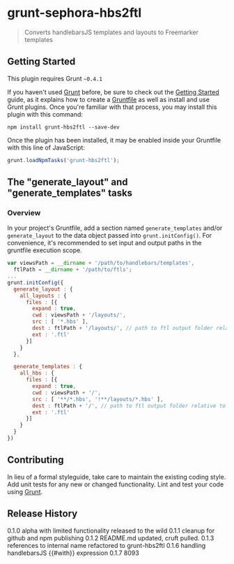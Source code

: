 # grunt-sephora-hbs2ftl

> Converts handlebarsJS templates and layouts to Freemarker templates

## Getting Started
This plugin requires Grunt `~0.4.1`

If you haven't used [Grunt](http://gruntjs.com/) before, be sure to check out the [Getting Started](http://gruntjs.com/getting-started) guide, as it explains how to create a [Gruntfile](http://gruntjs.com/sample-gruntfile) as well as install and use Grunt plugins. Once you're familiar with that process, you may install this plugin with this command:

```shell
npm install grunt-hbs2ftl --save-dev
```

Once the plugin has been installed, it may be enabled inside your Gruntfile with this line of JavaScript:

```js
grunt.loadNpmTasks('grunt-hbs2ftl');
```

## The "generate_layout" and "generate_templates" tasks

### Overview
In your project's Gruntfile, add a section named `generate_templates` and/or `generate_layout` to the data object passed into `grunt.initConfig()`.
For convenience, it's recommended to set input and output paths in the gruntfile execution scope.


```js
var viewsPath = __dirname + '/path/to/handlebars/templates',
  ftlPath = __dirname + '/path/to/ftls';
...
grunt.initConfig({
  generate_layout : {
    all_layouts : {
      files : [{
        expand : true,
        cwd : viewsPath + '/layouts/',
        src : [ '*.hbs' ],
        dest : ftlPath + '/layouts/', // path to ftl output folder relative to this Gruntfile.js
        ext : '.ftl'
      }]
    }
  },

  generate_templates : {
    all_hbs : {
      files : [{
        expand : true,
        cwd : viewsPath + '/',
        src : [ '**/*.hbs', '!**/layouts/*.hbs' ],
        dest : ftlPath + '/', // path to ftl output folder relative to this Gruntfile.js
        ext : '.ftl'
      }]
    }
  }
})
```

## Contributing
In lieu of a formal styleguide, take care to maintain the existing coding style. Add unit tests for any new or changed functionality. Lint and test your code using [Grunt](http://gruntjs.com/).

## Release History
0.1.0 alpha with limited functionality released to the wild
0.1.1 cleanup for github and npm publishing
0.1.2 README.md updated, cruft pulled.
0.1.3 references to internal name refactored to grunt-hbs2ftl
0.1.6 handling handlebarsJS {{#with}} expression
0.1.7 8093